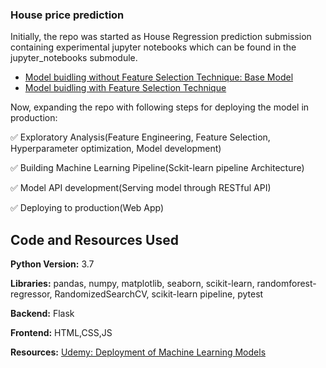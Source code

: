 ### House price prediction 

Initially, the repo was started as House Regression prediction submission containing experimental jupyter notebooks which 
can be found in the jupyter_notebooks submodule.
- [Model buidling without Feature Selection Technique: Base Model](https://github.com/Mattobad/House-Price-Prediction-Regression/blob/master/jupyter_notebooks/End-to-End-Housing-Price-Prediction-without-feature-selection.ipynb)
- [Model buidling with Feature Selection Technique](https://github.com/Mattobad/House-Price-Prediction-Regression/blob/master/jupyter_notebooks/End-to-End%20ML%20project%20with%20Feature%20Selection%20techniques.ipynb)

Now, expanding the repo with following steps for deploying the model in production:

:white_check_mark: Exploratory Analysis(Feature Engineering, Feature Selection, Hyperparameter optimization, Model development)

:white_check_mark: Building Machine Learning Pipeline(Sckit-learn pipeline Architecture)

:white_check_mark: Model API development(Serving model through RESTful API)

:white_check_mark: Deploying to production(Web App)


## Code and Resources Used
**Python Version:** 3.7

**Libraries:** pandas, numpy, matplotlib, seaborn, scikit-learn, randomforest-regressor, RandomizedSearchCV, scikit-learn pipeline, pytest

**Backend:** Flask

**Frontend:** HTML,CSS,JS

**Resources:** [Udemy: Deployment of Machine Learning Models][course1]

[course1]:https://www.udemy.com/course/deployment-of-machine-learning-models/

